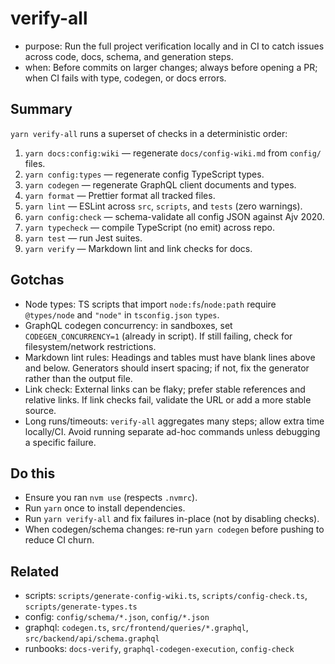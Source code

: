 # verify-all

- purpose: Run the full project verification locally and in CI to catch issues across code, docs, schema, and generation steps.
- when: Before commits on larger changes; always before opening a PR; when CI fails with type, codegen, or docs errors.

## Summary

`yarn verify-all` runs a superset of checks in a deterministic order:

1. `yarn docs:config:wiki` — regenerate `docs/config-wiki.md` from `config/` files.
2. `yarn config:types` — regenerate config TypeScript types.
3. `yarn codegen` — regenerate GraphQL client documents and types.
4. `yarn format` — Prettier format all tracked files.
5. `yarn lint` — ESLint across `src`, `scripts`, and `tests` (zero warnings).
6. `yarn config:check` — schema-validate all config JSON against Ajv 2020.
7. `yarn typecheck` — compile TypeScript (no emit) across repo.
8. `yarn test` — run Jest suites.
9. `yarn verify` — Markdown lint and link checks for docs.

## Gotchas

- Node types: TS scripts that import `node:fs`/`node:path` require `@types/node` and `"node"` in `tsconfig.json` `types`.
- GraphQL codegen concurrency: in sandboxes, set `CODEGEN_CONCURRENCY=1` (already in script). If still failing, check for filesystem/network restrictions.
- Markdown lint rules: Headings and tables must have blank lines above and below. Generators should insert spacing; if not, fix the generator rather than the output file.
- Link check: External links can be flaky; prefer stable references and relative links. If link checks fail, validate the URL or add a more stable source.
- Long runs/timeouts: `verify-all` aggregates many steps; allow extra time locally/CI. Avoid running separate ad-hoc commands unless debugging a specific failure.

## Do this

- Ensure you ran `nvm use` (respects `.nvmrc`).
- Run `yarn` once to install dependencies.
- Run `yarn verify-all` and fix failures in-place (not by disabling checks).
- When codegen/schema changes: re-run `yarn codegen` before pushing to reduce CI churn.

## Related

- scripts: `scripts/generate-config-wiki.ts`, `scripts/config-check.ts`, `scripts/generate-types.ts`
- config: `config/schema/*.json`, `config/*.json`
- graphql: `codegen.ts`, `src/frontend/queries/*.graphql`, `src/backend/api/schema.graphql`
- runbooks: `docs-verify`, `graphql-codegen-execution`, `config-check`
